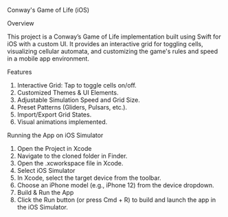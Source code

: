 Conway's Game of Life (iOS)

Overview

This project is a Conway’s Game of Life implementation built using Swift for iOS with a custom UI.
It provides an interactive grid for toggling cells, visualizing cellular automata, and customizing
the game's rules and speed in a mobile app environment.

Features

1. Interactive Grid: Tap to toggle cells on/off.
2. Customized Themes & UI Elements.
3. Adjustable Simulation Speed and Grid Size.
4. Preset Patterns (Gliders, Pulsars, etc.).
5. Import/Export Grid States.
6. Visual animations implemented. 

Running the App on iOS Simulator

1. Open the Project in Xcode
2. Navigate to the cloned folder in Finder.
3. Open the .xcworkspace file in Xcode.
4. Select iOS Simulator
5. In Xcode, select the target device from the toolbar.
6. Choose an iPhone model (e.g., iPhone 12) from the device dropdown.
7. Build & Run the App
8. Click the Run button (or press Cmd + R) to build and launch the app in the iOS Simulator.
